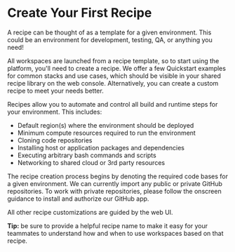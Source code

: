# Create Your First Recipe

A recipe can be thought of as a template for a given environment. This could be an environment for development, testing, QA, or anything you need!&#x20;

All workspaces are launched from a recipe template, so to start using the platform, you'll need to create a recipe. We offer a few Quickstart examples for common stacks and use cases, which should be visible in your shared recipe library on the web console. Alternatively, you can create a custom recipe to meet your needs better.&#x20;

Recipes allow you to automate and control all build and runtime steps for your environment. This includes:&#x20;

* Default region(s) where the environment should be deployed
* Minimum compute resources required to run the environment
* Cloning code repositories
* Installing host or application packages and dependencies
* Executing arbitrary bash commands and scripts
* Networking to shared cloud or 3rd party resources

The recipe creation process begins by denoting the required code bases for a given environment. We can currently import any public or private GitHub repositories. To work with private repositories, please follow the onscreen guidance to install and authorize our GitHub app.&#x20;

All other recipe customizations are guided by the web UI.&#x20;

**Tip:** be sure to provide a helpful recipe name to make it easy for your teammates to understand how and when to use workspaces based on that recipe.&#x20;
